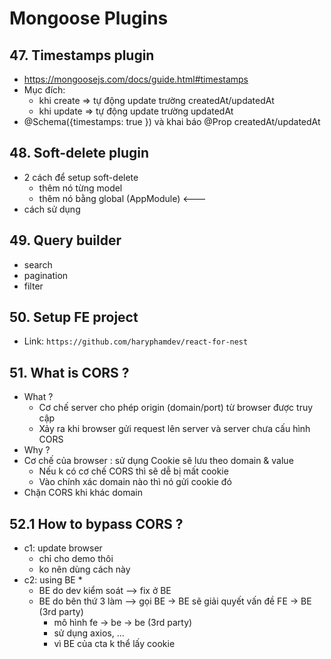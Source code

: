 # Mongoose Plugins

## 47. Timestamps plugin
- https://mongoosejs.com/docs/guide.html#timestamps
- Mục đích:
    - khi create => tự động update trường createdAt/updatedAt
    - khi update => tự động update trường updatedAt
- @Schema({timestamps: true }) và khai báo @Prop createdAt/updatedAt

## 48. Soft-delete plugin
- 2 cách để setup soft-delete
    - thêm nó từng model
    - thêm nó bằng global (AppModule) <---
- cách sử dụng

## 49. Query builder
- search
- pagination
- filter

## 50. Setup FE project
- Link: `https://github.com/haryphamdev/react-for-nest`

## 51. What is CORS ?
- What ?
    - Cơ chế server cho phép origin (domain/port) từ browser được truy cập 
    - Xảy ra khi browser gửi request lên server và server chưa cấu hình CORS 
- Why ?
- Cơ chế của browser : sử dụng Cookie sẽ lưu theo domain & value
    - Nếu k có cơ chế CORS thì sẽ dễ bị mất cookie 
    - Vào chính xác domain nào thì nó gửi cookie đó
- Chặn CORS khi khác domain 

## 52.1 How to bypass CORS ?
- c1: update browser
    - chỉ cho demo thôi
    - ko nên dùng cách này 
- c2: using BE *
    - BE do dev kiểm soát  --> fix ở BE
    - BE do bên thứ 3 làm --> gọi BE -> BE sẽ giải quyết vấn đề FE -> BE (3rd party)
        - mô hình fe -> be -> be (3rd party)
        - sử dụng axios, ... 
        - vì BE của cta k thể lấy cookie